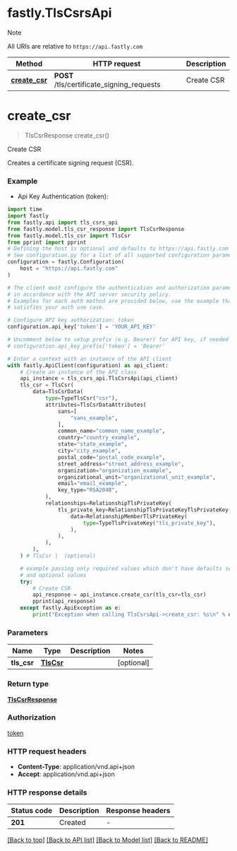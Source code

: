 # fastly.TlsCsrsApi

> [!NOTE]
> All URIs are relative to `https://api.fastly.com`

Method | HTTP request | Description
------------- | ------------- | -------------
[**create_csr**](TlsCsrsApi.md#create_csr) | **POST** /tls/certificate_signing_requests | Create CSR


# **create_csr**
> TlsCsrResponse create_csr()

Create CSR

Creates a certificate signing request (CSR).

### Example

* Api Key Authentication (token):

```python
import time
import fastly
from fastly.api import tls_csrs_api
from fastly.model.tls_csr_response import TlsCsrResponse
from fastly.model.tls_csr import TlsCsr
from pprint import pprint
# Defining the host is optional and defaults to https://api.fastly.com
# See configuration.py for a list of all supported configuration parameters.
configuration = fastly.Configuration(
    host = "https://api.fastly.com"
)

# The client must configure the authentication and authorization parameters
# in accordance with the API server security policy.
# Examples for each auth method are provided below, use the example that
# satisfies your auth use case.

# Configure API key authorization: token
configuration.api_key['token'] = 'YOUR_API_KEY'

# Uncomment below to setup prefix (e.g. Bearer) for API key, if needed
# configuration.api_key_prefix['token'] = 'Bearer'

# Enter a context with an instance of the API client
with fastly.ApiClient(configuration) as api_client:
    # Create an instance of the API class
    api_instance = tls_csrs_api.TlsCsrsApi(api_client)
    tls_csr = TlsCsr(
        data=TlsCsrData(
            type=TypeTlsCsr("csr"),
            attributes=TlsCsrDataAttributes(
                sans=[
                    "sans_example",
                ],
                common_name="common_name_example",
                country="country_example",
                state="state_example",
                city="city_example",
                postal_code="postal_code_example",
                street_address="street_address_example",
                organization="organization_example",
                organizational_unit="organizational_unit_example",
                email="email_example",
                key_type="RSA2048",
            ),
            relationships=RelationshipTlsPrivateKey(
                tls_private_key=RelationshipTlsPrivateKeyTlsPrivateKey(
                    data=RelationshipMemberTlsPrivateKey(
                        type=TypeTlsPrivateKey("tls_private_key"),
                    ),
                ),
            ),
        ),
    ) # TlsCsr |  (optional)

    # example passing only required values which don't have defaults set
    # and optional values
    try:
        # Create CSR
        api_response = api_instance.create_csr(tls_csr=tls_csr)
        pprint(api_response)
    except fastly.ApiException as e:
        print("Exception when calling TlsCsrsApi->create_csr: %s\n" % e)
```


### Parameters

Name | Type | Description  | Notes
------------- | ------------- | ------------- | -------------
 **tls_csr** | [**TlsCsr**](TlsCsr.md)|  | [optional]

### Return type

[**TlsCsrResponse**](TlsCsrResponse.md)

### Authorization

[token](../README.md#token)

### HTTP request headers

 - **Content-Type**: application/vnd.api+json
 - **Accept**: application/vnd.api+json


### HTTP response details

| Status code | Description | Response headers |
|-------------|-------------|------------------|
**201** | Created |  -  |

[[Back to top]](#) [[Back to API list]](../README.md#documentation-for-api-endpoints) [[Back to Model list]](../README.md#documentation-for-models) [[Back to README]](../README.md)

